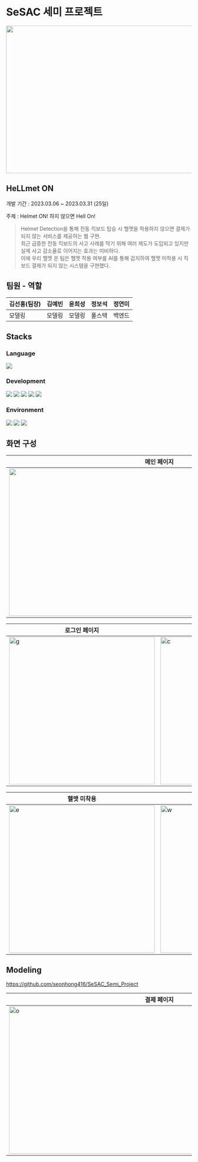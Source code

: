 # SeSAC 세미 프로젝트

<img width ="815" height = "400" src="https://github.com/Youth787/Sesac_Semi/assets/90955152/cee23757-60c6-4464-ab10-19fe42e24a98"/>

## HeLLmet ON

개발 기간 : 2023.03.06 ~ 2023.03.31 (25일)

주제 : Helmet ON! 하지 않으면 Hell On!
> Helmet Detection을 통해 전동 킥보드 탑승 시 헬멧을 착용하지 않으면 결제가 되지 않는 서비스를 제공하는 웹 구현. \
최근 급증한 전동 킥보드의 사고 사례를 막기 위해 여러 제도가 도입되고 있지만 실제 사고 감소율로 이어지는 효과는 미비하다. \
이에 우리 헬멧 온 팀은 헬멧 착용 여부를 AI를 통해 감지하여 헬멧 미착용 시 킥보드 결제가 되지 않는 시스템을 구현했다. 

## 팀원 - 역할 
|김선홍(팀장)|김예빈|윤희성|정보석|정연미|
|------|---|---|---|---|
|모델링|모델링|모델링|풀스택|백엔드|

## Stacks 

### Language
<img src="https://img.shields.io/badge/python-3776AB?style=for-the-badge&logo=python&logoColor=white"> 

### Development
<img src="https://img.shields.io/badge/html5-E34F26?style=for-the-badge&logo=html5&logoColor=white"> <img src="https://img.shields.io/badge/css-1572B6?style=for-the-badge&logo=css3&logoColor=white"> <img src="https://img.shields.io/badge/javascript-F7DF1E?style=for-the-badge&logo=javascript&logoColor=black"> <img src="https://img.shields.io/badge/jquery-0769AD?style=for-the-badge&logo=jquery&logoColor=white"> <img src="https://img.shields.io/badge/django-092E20?style=for-the-badge&logo=django&logoColor=white">

### Environment
<img src="https://img.shields.io/badge/github-181717?style=for-the-badge&logo=github&logoColor=white"> <img src="https://img.shields.io/badge/git-F05032?style=for-the-badge&logo=git&logoColor=white"> <img src="https://img.shields.io/badge/visualstudiocode-007ACC?style=for-the-badge&logo=visualstudiocode&logoColor=white"> 

## 화면 구성 

|메인 페이지|
|---|
|<img src ="https://github.com/Youth787/SESAC-SEMI/assets/90955152/e2bca0ff-a5da-4b82-8733-5b701332c7ba" width="815" height="400"/>|

|로그인 페이지|회원가입 페이지|
|-----|-----|
|<img width="395" height="400" alt="g" src="https://github.com/Youth787/SESAC-SEMI/assets/90955152/e61a7021-760a-40ae-a9bf-087dd2356295">|<img width="395"  height = "400" alt="c" src="https://github.com/Youth787/SESAC-SEMI/assets/90955152/07049ade-bf9e-4a49-ad03-8c9cc5be5025">|

|헬맷 미착용|헬맷 착용|
|---|---|
|<img width="395" height = "400" alt="e" src="https://github.com/Youth787/SESAC-SEMI/assets/90955152/0a687131-4ecc-42d1-a05b-e155429fdbb8">|<img width="395" height="400" alt="w" src="https://github.com/Youth787/SESAC-SEMI/assets/90955152/2bcebe9b-dfb1-467b-9e84-dede7a12b5da">|

## Modeling
https://github.com/seonhong416/SeSAC_Semi_Project


|결제 페이지|
|---|
|<img width="815" height="400" alt="o" src="https://github.com/Youth787/SESAC-SEMI/assets/90955152/03194c74-715e-4532-a873-8938710fb9d1">|
